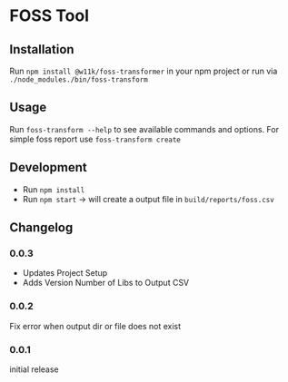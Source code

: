 # FOSS Tool

## Installation
Run ```npm install @w11k/foss-transformer``` in your npm project or run via ```./node_modules./bin/foss-transform```

## Usage
Run ```foss-transform --help``` to see available commands and options.
For simple foss report use ```foss-transform create```

## Development
* Run ``npm install``
* Run ``npm start`` -> will create a output file in ``build/reports/foss.csv``

## Changelog

### 0.0.3
* Updates Project Setup
* Adds Version Number of Libs to Output CSV 

### 0.0.2 
Fix error when output dir or file does not exist

### 0.0.1
initial release
